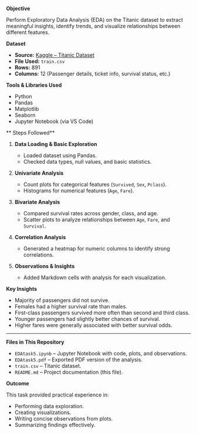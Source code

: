 **Objective**

Perform Exploratory Data Analysis (EDA) on the Titanic dataset to extract meaningful insights, identify trends, and visualize relationships between different features.

**Dataset**

* **Source:** [Kaggle – Titanic Dataset](https://www.kaggle.com/c/titanic/data)
* **File Used:** `train.csv`
* **Rows:** 891
* **Columns:** 12 (Passenger details, ticket info, survival status, etc.)

**Tools & Libraries Used**
* Python
* Pandas
* Matplotlib
* Seaborn
* Jupyter Notebook (via VS Code)

** Steps Followed**

1. **Data Loading & Basic Exploration**

   * Loaded dataset using Pandas.
   * Checked data types, null values, and basic statistics.

2. **Univariate Analysis**

   * Count plots for categorical features (`Survived`, `Sex`, `Pclass`).
   * Histograms for numerical features (`Age`, `Fare`).

3. **Bivariate Analysis**

   * Compared survival rates across gender, class, and age.
   * Scatter plots to analyze relationships between `Age`, `Fare`, and `Survival`.

4. **Correlation Analysis**

   * Generated a heatmap for numeric columns to identify strong correlations.

5. **Observations & Insights**

   * Added Markdown cells with analysis for each visualization.

**Key Insights**

* Majority of passengers did not survive.
* Females had a higher survival rate than males.
* First-class passengers survived more often than second and third class.
* Younger passengers had slightly better chances of survival.
* Higher fares were generally associated with better survival odds.

---

**Files in This Repository**

* `EDAtask5.ipynb` – Jupyter Notebook with code, plots, and observations.
* `EDAtask5.pdf` – Exported PDF version of the analysis.
* `train.csv` – Titanic dataset.
* `README.md` – Project documentation (this file).

**Outcome**

This task provided practical experience in:

* Performing data exploration.
* Creating visualizations.
* Writing concise observations from plots.
* Summarizing findings effectively.

